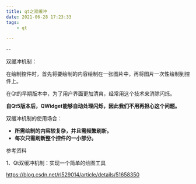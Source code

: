```yaml
---
title: qt之双缓冲
date: 2021-06-28 17:23:33
tags:
	- qt

---
```


--

双缓冲机制：

在绘制控件时，首先将要绘制的内容绘制在一张图片中，再将图片一次性绘制到控件上。

在Qt的早期版本中，为了用户界面更加清爽，经常用这个技术来消除闪烁。

**自Qt5版本后，QWidget能够自动处理闪烁，因此我们不用再担心这个问题。**

双缓冲机制的使用场合：

- **所需绘制的内容较复杂，并且需频繁刷新。**
- **每次只需刷新整个控件的一小部分。**



参考资料

1、Qt双缓冲机制：实现一个简单的绘图工具

https://blog.csdn.net/rl529014/article/details/51658350